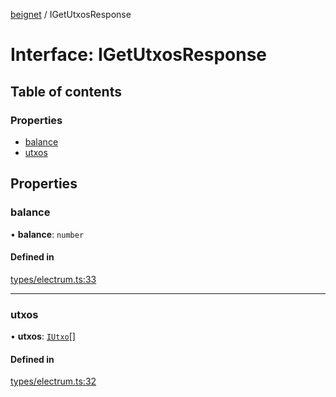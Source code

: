 [beignet](../README.md) / IGetUtxosResponse

# Interface: IGetUtxosResponse

## Table of contents

### Properties

- [balance](IGetUtxosResponse.md#balance)
- [utxos](IGetUtxosResponse.md#utxos)

## Properties

### balance

• **balance**: `number`

#### Defined in

[types/electrum.ts:33](https://github.com/synonymdev/beignet/blob/6c60ef8/src/types/electrum.ts#L33)

___

### utxos

• **utxos**: [`IUtxo`](IUtxo.md)[]

#### Defined in

[types/electrum.ts:32](https://github.com/synonymdev/beignet/blob/6c60ef8/src/types/electrum.ts#L32)

